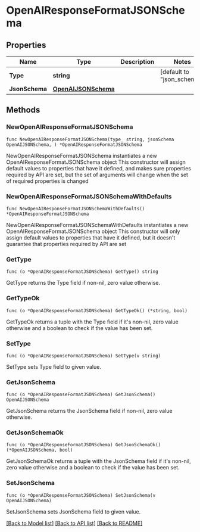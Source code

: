 # OpenAIResponseFormatJSONSchema

## Properties

Name | Type | Description | Notes
------------ | ------------- | ------------- | -------------
**Type** | **string** |  | [default to "json_schema"]
**JsonSchema** | [**OpenAIJSONSchema**](OpenAIJSONSchema.md) |  | 

## Methods

### NewOpenAIResponseFormatJSONSchema

`func NewOpenAIResponseFormatJSONSchema(type_ string, jsonSchema OpenAIJSONSchema, ) *OpenAIResponseFormatJSONSchema`

NewOpenAIResponseFormatJSONSchema instantiates a new OpenAIResponseFormatJSONSchema object
This constructor will assign default values to properties that have it defined,
and makes sure properties required by API are set, but the set of arguments
will change when the set of required properties is changed

### NewOpenAIResponseFormatJSONSchemaWithDefaults

`func NewOpenAIResponseFormatJSONSchemaWithDefaults() *OpenAIResponseFormatJSONSchema`

NewOpenAIResponseFormatJSONSchemaWithDefaults instantiates a new OpenAIResponseFormatJSONSchema object
This constructor will only assign default values to properties that have it defined,
but it doesn't guarantee that properties required by API are set

### GetType

`func (o *OpenAIResponseFormatJSONSchema) GetType() string`

GetType returns the Type field if non-nil, zero value otherwise.

### GetTypeOk

`func (o *OpenAIResponseFormatJSONSchema) GetTypeOk() (*string, bool)`

GetTypeOk returns a tuple with the Type field if it's non-nil, zero value otherwise
and a boolean to check if the value has been set.

### SetType

`func (o *OpenAIResponseFormatJSONSchema) SetType(v string)`

SetType sets Type field to given value.


### GetJsonSchema

`func (o *OpenAIResponseFormatJSONSchema) GetJsonSchema() OpenAIJSONSchema`

GetJsonSchema returns the JsonSchema field if non-nil, zero value otherwise.

### GetJsonSchemaOk

`func (o *OpenAIResponseFormatJSONSchema) GetJsonSchemaOk() (*OpenAIJSONSchema, bool)`

GetJsonSchemaOk returns a tuple with the JsonSchema field if it's non-nil, zero value otherwise
and a boolean to check if the value has been set.

### SetJsonSchema

`func (o *OpenAIResponseFormatJSONSchema) SetJsonSchema(v OpenAIJSONSchema)`

SetJsonSchema sets JsonSchema field to given value.



[[Back to Model list]](../README.md#documentation-for-models) [[Back to API list]](../README.md#documentation-for-api-endpoints) [[Back to README]](../README.md)


